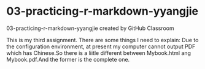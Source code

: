 # 03-practicing-r-markdown-yyangjie
03-practicing-r-markdown-yyangjie created by GitHub Classroom


This is my third assignment.
There are some things I need to explain:
Due to the configuration environment, at present my computer cannot output PDF which has Chinese.So there is a liitle different between Mybook.html ang Mybook.pdf.And the former is the complete one.
